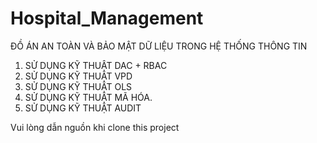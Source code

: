 # Hospital_Management

ĐỒ ÁN AN TOÀN VÀ BẢO MẬT DỮ LIỆU TRONG HỆ THỐNG THÔNG TIN

1. SỬ DỤNG KỸ THUẬT DAC + RBAC
2. SỬ DỤNG KỸ THUẬT VPD
3. SỬ DỤNG KỸ THUẬT OLS
4. SỬ DỤNG KỸ THUẬT MÃ HÓA.
5. SỬ DỤNG KỸ THUẬT AUDIT

Vui lòng dẫn nguồn khi clone this project
